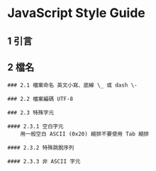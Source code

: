 # JavaScript Style Guide

## 1 引言

## 2 檔名
	### 2.1 檔案命名 英文小寫、底線 \_ 或 dash \-
	
	### 2.2 檔案編碼 UTF-8
		
	### 2.3 特殊字元
		
	#### 2.3.1 空白字元
    	用一般空白 ASCII (0x20) 縮排不要使用 Tab 縮排
				
	#### 2.3.2 特殊跳脫序列
			
	#### 2.3.3 非 ASCII 字元
